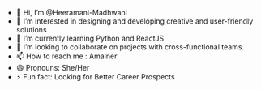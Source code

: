 - 👋 Hi, I’m @Heeramani-Madhwani
- 👀 I’m interested in designing and developing creative and user-friendly solutions 
- 🌱 I’m currently learning Python and ReactJS
- 💞️ I’m looking to collaborate on projects with cross-functional teams.
- 📫 How to reach me : Amalner
- 😄 Pronouns: She/Her
- ⚡ Fun fact: Looking for Better Career Prospects

<!---
Heeramani-Madhwani/Heeramani-Madhwani is a ✨ special ✨ repository because its `README.md` (this file) appears on your GitHub profile.
You can click the Preview link to take a look at your changes.
--->
